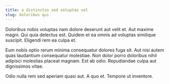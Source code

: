 ```yaml
---
title: a distinctio sed voluptas vel
slug: doloribus qui
---
```


Doloribus nobis voluptas nam dolore deserunt aut velit et. Aut maxime magni. Qui quia delectus est. Quidem et ea omnis ad voluptas similique suscipit. Eligendi rem ea culpa et.

Eum nobis optio rerum minima consequatur dolores fuga sit. Aut nisi autem quas laudantium consequatur molestiae. Non dolor porro doloribus nihil adipisci molestias placeat magnam. Est ab odio. Repudiandae culpa aut dignissimos vitae.

Odio nulla rem sed aperiam quasi aut. A quo et. Tempore ut inventore.
